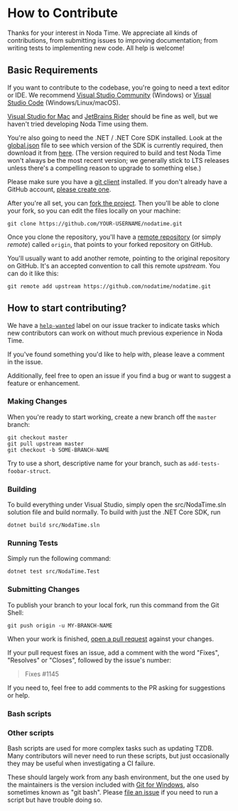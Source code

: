 # How to Contribute

Thanks for your interest in Noda Time. We appreciate all kinds of contributions, from submitting issues to improving documentation; from writing tests to implementing new code. All help is welcome!

## Basic Requirements

If you want to contribute to the codebase, you're going to need a text editor or IDE. We recommend [Visual Studio Community](https://visualstudio.microsoft.com/downloads/) (Windows) or [Visual Studio Code](https://code.visualstudio.com/) (Windows/Linux/macOS).

[Visual Studio for Mac](https://visualstudio.microsoft.com/vs/mac/) and [JetBrains Rider](https://www.jetbrains.com/rider/) should be fine as well, but we haven't tried developing Noda Time using them.

You're also going to need the .NET / .NET Core SDK installed. Look at the [global.json](global.json) file to see which version of the SDK is currently required, then download it from [here](https://dotnet.microsoft.com/download). (The version required to build and test Noda Time won't always be the most recent version; we generally stick to LTS releases unless there's a compelling reason to upgrade to something else.)

Please make sure you have a [git client](https://git-scm.com/) installed. If you don't already have a GitHub account, [please create one](https://github.com/join).

After you're all set, you can [fork the project](https://help.github.com/articles/fork-a-repo). Then you'll be able to clone your fork, so you can edit the files locally on your machine:

```Text
git clone https://github.com/YOUR-USERNAME/nodatime.git
```

Once you clone the repository, you'll have a [remote repository](https://git-scm.com/book/en/v2/Git-Basics-Working-with-Remotes) (or simply *remote*) called `origin`, that points to your forked repository on GitHub.

You'll usually want to add another remote, pointing to the original repository on GitHub. It's an accepted convention to call this remote *upstream*. You can do it like this:

```Text
git remote add upstream https://github.com/nodatime/nodatime.git
```

## How to start contributing?

We have a [`help-wanted`](https://github.com/nodatime/nodatime/labels/help%20wanted)
label on our issue tracker to indicate tasks which new contributors can work on without much previous experience in Noda Time.

If you've found something you'd like to help with, please leave a comment in the issue.

Additionally, feel free to open an issue if you find a bug or want to suggest a feature or enhancement.

### Making Changes

When you're ready to start working, create a new branch off the `master` branch:

```
git checkout master
git pull upstream master
git checkout -b SOME-BRANCH-NAME
```

Try to use a short, descriptive name for your branch, such as `add-tests-foobar-struct`.

### Building

To build everything under Visual Studio, simply open the src/NodaTime.sln solution file and build normally. To build with just the .NET Core SDK, run

```Text 
dotnet build src/NodaTime.sln
```

### Running Tests

Simply run the following command:

```Text
dotnet test src/NodaTime.Test
```

### Submitting Changes

To publish your branch to your local fork, run this command from the Git Shell:

```Text
git push origin -u MY-BRANCH-NAME
```

When your work is finished, [open a pull request](https://help.github.com/articles/using-pull-requests) against your changes.

If your pull request fixes an issue, add a comment with the word "Fixes", "Resolves" or "Closes", followed by the issue's number:

>   Fixes #1145

If you need to, feel free to add comments to the PR asking for suggestions or help.

### Bash scripts

### Other scripts

Bash scripts are used for more complex tasks such as updating TZDB. Many contributors will never need to run these scripts, but just occasionally they may be useful when investigating a CI failure.

These should largely work from any bash environment, but the one used by the maintainers is the version included with [Git for Windows](https://git-scm.com/download/win), also sometimes known as "git bash". Please [file an issue](https://github.com/nodatime/nodatime/issues/new) if you need to run a script but have trouble doing so.
